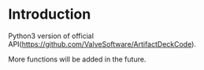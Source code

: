 # Introduction
Python3 version of official API(https://github.com/ValveSoftware/ArtifactDeckCode).

More functions will be added in the future.